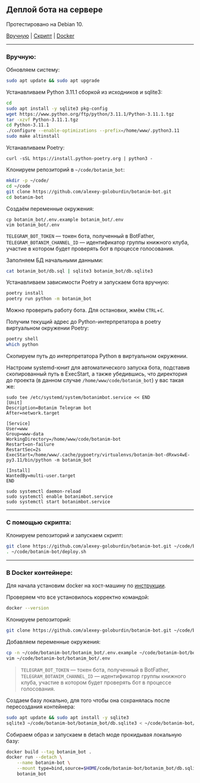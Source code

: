 ## Деплой бота на сервере

Протестировано на Debian 10.

[Вручную](#вручную) | [Скрипт](#с-помощью-скрипта) | [Docker](#в-docker-контейнере)

---

### Вручную:

Обновляем систему:

```bash
sudo apt update && sudo apt upgrade
```

Устанавливаем Python 3.11.1 сборкой из исходников и sqlite3:

```bash
cd
sudo apt install -y sqlite3 pkg-config
wget https://www.python.org/ftp/python/3.11.1/Python-3.11.1.tgz
tar -xzvf Python-3.11.1.tgz
cd Python-3.11.1
./configure --enable-optimizations --prefix=/home/www/.python3.11
sudo make altinstall
```

Устанавливаем Poetry:

```basj
curl -sSL https://install.python-poetry.org | python3 -
```

Клонируем репозиторий в `~/code/botanim_bot`:

```bash
mkdir -p ~/code/
cd ~/code
git clone https://github.com/alexey-goloburdin/botanim-bot.git
cd botanim-bot
```

Создаём переменные окружения:

```
cp botanim_bot/.env.example botanim_bot/.env
vim botanim_bot/.env
```

`TELEGRAM_BOT_TOKEN` — токен бота, полученный в BotFather, `TELEGRAM_BOTANIM_CHANNEL_ID` — идентификатор группы книжного клуба, участие в котором будет проверять бот в процессе голосования.

Заполняем БД начальными данными:

```bash
cat botanim_bot/db.sql | sqlite3 botanim_bot/db.sqlite3
```

Устанавливаем зависимости Poetry и запускаем бота вручную:

```bash
poetry install
poetry run python -m botanim_bot
```

Можно проверить работу бота. Для остановки, жмём `CTRL`+`C`.

Получим текущий адрес до Python-интерпретатора в poetry виртуальном окружении Poetry:

```bash
poetry shell
which python
```

Скопируем путь до интерпретатора Python в виртуальном окружении.

Настроим systemd-юнит для автоматического запуска бота, подставив скопированный путь в ExecStart, а также убедившись,
что директория до проекта (в данном случае `/home/www/code/botanim_bot`) у вас такая же:

```
sudo tee /etc/systemd/system/botanimbot.service << END
[Unit]
Description=Botanim Telegram bot
After=network.target

[Service]
User=www
Group=www-data
WorkingDirectory=/home/www/code/botanim-bot
Restart=on-failure
RestartSec=2s
ExecStart=/home/www/.cache/pypoetry/virtualenvs/botanim-bot-dRxws4wE-py3.11/bin/python -m botanim_bot

[Install]
WantedBy=multi-user.target
END

sudo systemctl daemon-reload
sudo systemctl enable botanimbot.service
sudo systemctl start botanimbot.service
```

---

### С помощью скрипта:

Клонируем репозиторий и запускаем скрипт:

```bash
git clone https://github.com/alexey-goloburdin/botanim-bot.git ~/code/botanim-bot
. ~/code/botanim-bot/deploy.sh

```

---

### В Docker контейнере:

Для начала установим docker на хост-машину по [инструкции](https://docs.docker.com/engine/install/).

Проверяем что все установилось корректно командой:

```bash
docker --version

```

Клонируем репозиторий:

```bash
git clone https://github.com/alexey-goloburdin/botanim-bot.git ~/code/botanim-bot

```

Добавляем переменные окружения:

```bash
cp -n ~/code/botanim-bot/botanim_bot/.env.example ~/code/botanim-bot/botanim_bot/.env
vim ~/code/botanim-bot/botanim_bot/.env

```

> `TELEGRAM_BOT_TOKEN` — токен бота, полученный в BotFather,
> `TELEGRAM_BOTANIM_CHANNEL_ID` — идентификатор группы книжного клуба, участие в котором будет проверять бот в процессе голосования.

Создаем базу локально, для того чтобы она сохранялась после пересоздания контейнера:

```bash
sudo apt update && sudo apt install -y sqlite3
sqlite3 ~/code/botanim-bot/botanim_bot/db.sqlite3 < ~/code/botanim-bot/botanim_bot/db.sql

```

Собираем образ и запускаем в detach моде прокидывая локальную базу:

```bash
docker build --tag botanim_bot .
docker run --detach \
	--name botanim-bot \
	--mount type=bind,source=$HOME/code/botanim-bot/botanim_bot/db.sqlite3,target=/app/botanim_bot/db.sqlite3 \
	botanim_bot

```
